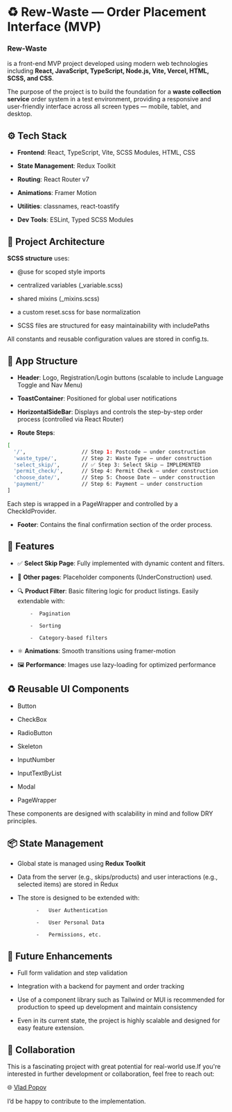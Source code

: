 # ♻️ Rew-Waste — Order Placement Interface (MVP)

### Rew-Waste
is a front-end MVP project developed using modern web technologies including __React, JavaScript, TypeScript, Node.js, Vite, Vercel, HTML, SCSS, and CSS__.

The purpose of the project is to build the foundation for a __waste collection service__ order system in a test environment, providing a responsive and user-friendly interface across all screen types — mobile, tablet, and desktop.

## ⚙️ Tech Stack

- __Frontend__: React, TypeScript, Vite, SCSS Modules, HTML, CSS

- __State Management__: Redux Toolkit

- __Routing__: React Router v7

- __Animations__: Framer Motion

- __Utilities__: classnames, react-toastify

- __Dev Tools__: ESLint, Typed SCSS Modules

## 📀 Project Architecture

__SCSS structure__ uses:

- @use for scoped style imports

- centralized variables (_variable.scss)

- shared mixins (_mixins.scss)

- a custom reset.scss for base normalization

- SCSS files are structured for easy maintainability with includePaths

All constants and reusable configuration values are stored in config.ts.

## 🧱 App Structure

- __Header__: Logo, Registration/Login buttons (scalable to include Language Toggle and Nav Menu)

- __ToastContainer__: Positioned for global user notifications

- __HorizontalSideBar__: Displays and controls the step-by-step order process (controlled via React Router)

- __Route Steps__:
```bash
[
  '/',                  // Step 1: Postcode — under construction
  'waste_type/',        // Step 2: Waste Type — under construction
  'select_skip/',       // ✅ Step 3: Select Skip — IMPLEMENTED
  'permit_check/',      // Step 4: Permit Check — under construction
  'choose_date/',       // Step 5: Choose Date — under construction
  'payment/'            // Step 6: Payment — under construction
]
```
Each step is wrapped in a PageWrapper and controlled by a CheckIdProvider.

- __Footer__: Contains the final confirmation section of the order process.

## 🧰 Features

- ✅ __Select Skip Page__: Fully implemented with dynamic content and filters.

- 🔲 __Other pages__: Placeholder components (UnderConstruction) used.

- 🔍 __Product Filter__: Basic filtering logic for product listings. Easily extendable with:

          -  Pagination

          -  Sorting

          -  Category-based filters

- ⚛️ __Animations__: Smooth transitions using framer-motion

- 🖼️ __Performance__: Images use lazy-loading for optimized performance

## ♻️ Reusable UI Components

- Button

- CheckBox

- RadioButton

- Skeleton

- InputNumber

- InputTextByList

- Modal

- PageWrapper

These components are designed with scalability in mind and follow DRY principles.

## 📦 State Management

- Global state is managed using __Redux Toolkit__

- Data from the server (e.g., skips/products) and user interactions (e.g., selected items) are stored in Redux

- The store is designed to be extended with:

            -   User Authentication

            -   User Personal Data

            -   Permissions, etc.

## 🧰 Future Enhancements

- Full form validation and step validation

- Integration with a backend for payment and order tracking

- Use of a component library such as Tailwind or MUI is recommended for production to speed up development and maintain consistency

- Even in its current state, the project is highly scalable and designed for easy feature extension.

## 🤝 Collaboration

This is a fascinating project with great potential for real-world use.If you're interested in further development or collaboration, feel free to reach out:

🌐 [Vlad Popov](vlad-popov.vercel.app)

I’d be happy to contribute to the implementation.